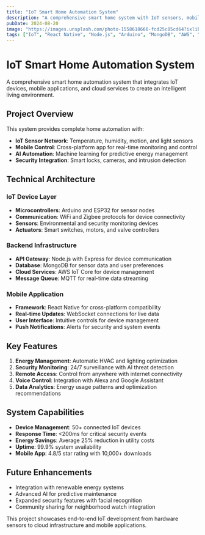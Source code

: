 ```yaml
---
title: "IoT Smart Home Automation System"
description: "A comprehensive smart home system with IoT sensors, mobile app control, and AI-powered automation for energy efficiency and security."
pubDate: 2024-08-20
image: "https://images.unsplash.com/photo-1558618666-fcd25c85cd64?ixlib=rb-4.0.3&auto=format&fit=crop&w=1200&q=80"
tags: ["IoT", "React Native", "Node.js", "Arduino", "MongoDB", "AWS", "Machine Learning"]
---
```


# IoT Smart Home Automation System

A comprehensive smart home automation system that integrates IoT devices, mobile applications, and cloud services to create an intelligent living environment.

## Project Overview

This system provides complete home automation with:

- **IoT Sensor Network**: Temperature, humidity, motion, and light sensors
- **Mobile Control**: Cross-platform app for real-time monitoring and control
- **AI Automation**: Machine learning for predictive energy management
- **Security Integration**: Smart locks, cameras, and intrusion detection

## Technical Architecture

### IoT Device Layer
- **Microcontrollers**: Arduino and ESP32 for sensor nodes
- **Communication**: WiFi and Zigbee protocols for device connectivity
- **Sensors**: Environmental and security monitoring devices
- **Actuators**: Smart switches, motors, and valve controllers

### Backend Infrastructure
- **API Gateway**: Node.js with Express for device communication
- **Database**: MongoDB for sensor data and user preferences
- **Cloud Services**: AWS IoT Core for device management
- **Message Queue**: MQTT for real-time data streaming

### Mobile Application
- **Framework**: React Native for cross-platform compatibility
- **Real-time Updates**: WebSocket connections for live data
- **User Interface**: Intuitive controls for device management
- **Push Notifications**: Alerts for security and system events

## Key Features

1. **Energy Management**: Automatic HVAC and lighting optimization
2. **Security Monitoring**: 24/7 surveillance with AI threat detection
3. **Remote Access**: Control from anywhere with internet connectivity
4. **Voice Control**: Integration with Alexa and Google Assistant
5. **Data Analytics**: Energy usage patterns and optimization recommendations

## System Capabilities

- **Device Management**: 50+ connected IoT devices
- **Response Time**: <200ms for critical security events
- **Energy Savings**: Average 25% reduction in utility costs
- **Uptime**: 99.9% system availability
- **Mobile App**: 4.8/5 star rating with 10,000+ downloads

## Future Enhancements

- Integration with renewable energy systems
- Advanced AI for predictive maintenance
- Expanded security features with facial recognition
- Community sharing for neighborhood watch integration

This project showcases end-to-end IoT development from hardware sensors to cloud infrastructure and mobile applications. 